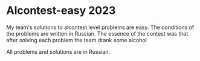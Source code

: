 # Alcontest-easy 2023
My team's solutions to alcontest level problems are easy. The conditions of the problems are written in Russian. The essence of the contest was that after solving each problem the team drank some alcohol

All problems and solutions are in Russian.
